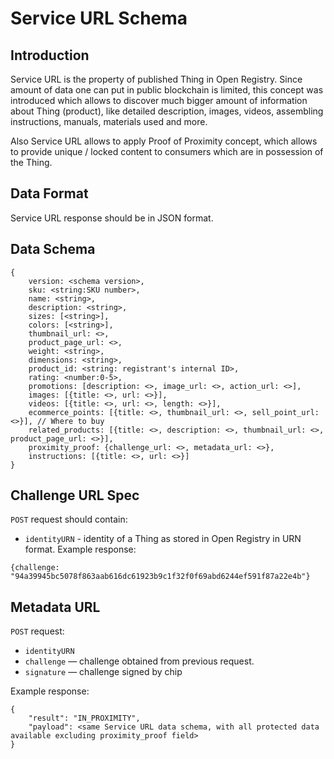 # Service URL Schema

## Introduction
Service URL is the property of published Thing in Open Registry. Since amount of data one can put in public blockchain is limited, this concept was introduced which allows to discover much bigger amount of information about Thing (product), like detailed description, images, videos, assembling instructions, manuals, materials used and more. 

Also Service URL allows to apply Proof of Proximity concept, which allows to provide unique / locked content to consumers which are in possession of the Thing.

## Data Format
Service URL response should be in JSON format.

## Data Schema
```
{
	version: <schema version>,
	sku: <string:SKU number>,
	name: <string>,
	description: <string>,
	sizes: [<string>],
	colors: [<string>],
	thumbnail_url: <>,
	product_page_url: <>,
	weight: <string>,
	dimensions: <string>,
	product_id: <string: registrant's internal ID>,
	rating: <number:0-5>,
	promotions: [description: <>, image_url: <>, action_url: <>],
	images: [{title: <>, url: <>}],
	videos: [{title: <>, url: <>, length: <>}],
	ecommerce_points: [{title: <>, thumbnail_url: <>, sell_point_url: <>}], // Where to buy
	related_products: [{title: <>, description: <>, thumbnail_url: <>, product_page_url: <>}],
	proximity_proof: {challenge_url: <>, metadata_url: <>},
	instructions: [{title: <>, url: <>}]
}
```

## Challenge URL Spec
`POST` request should contain:
* `identityURN` - identity of a Thing as stored in Open Registry in URN format.
Example response:
```
{challenge: "94a39945bc5078f863aab616dc61923b9c1f32f0f69abd6244ef591f87a22e4b"}
```

## Metadata URL
`POST` request:
* `identityURN`
* `challenge` — challenge obtained from previous request.
* `signature` — challenge signed by chip

Example response:
```
{
	"result": "IN_PROXIMITY",
	"payload": <same Service URL data schema, with all protected data available excluding proximity_proof field>
}
```

